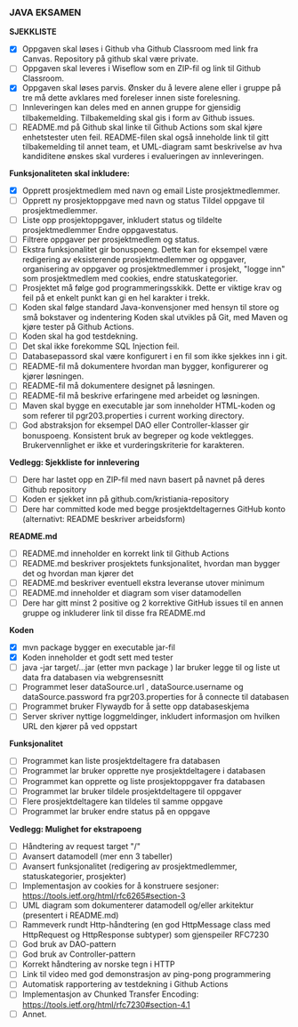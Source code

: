 ### JAVA EKSAMEN

**SJEKKLISTE**
- [x] Oppgaven skal løses i Github vha Github Classroom med link fra Canvas. Repository på github skal være private.
- [ ] Oppgaven skal leveres i Wiseflow som en ZIP-fil og link til Github Classroom.
- [x] Oppgaven skal løses parvis. Ønsker du å levere alene eller i gruppe på tre må dette avklares med foreleser innen siste forelesning.
- [ ] Innleveringen kan deles med en annen gruppe for gjensidig tilbakemelding. Tilbakemelding skal gis i form av Github issues.
- [ ] README.md på Github skal linke til Github Actions som skal kjøre enhetstester uten feil. README-filen skal også inneholde link til gitt tilbakemelding til annet team, et UML-diagram samt beskrivelse av hva kandiditene ønskes skal vurderes i evalueringen av innleveringen.

**Funksjonaliteten skal inkludere:**
- [x] Opprett prosjektmedlem med navn og email Liste prosjektmedlemmer.
- [ ] Opprett ny prosjektoppgave med navn og status Tildel oppgave til prosjektmedlemmer.
- [ ] Liste opp prosjektoppgaver, inkludert status og tildelte prosjektmedlemmer Endre oppgavestatus.
- [ ] Filtrere oppgaver per prosjektmedlem og status.
- [ ] Ekstra funksjonalitet gir bonuspoeng. Dette kan for eksempel være redigering av eksisterende prosjektmedlemmer og oppgaver, organisering av oppgaver og prosjektmedlemmer i prosjekt, "logge inn" som prosjektmedlem med cookies, endre statuskategorier.
- [ ] Prosjektet må følge god programmeringsskikk. Dette er viktige krav og feil på et enkelt punkt kan gi en hel karakter i trekk.
- [ ] Koden skal følge standard Java-konvensjoner med hensyn til store og små bokstaver og indentering Koden skal utvikles på Git, med Maven og kjøre tester på Github Actions.
- [ ] Koden skal ha god testdekning.
- [ ] Det skal ikke forekomme SQL Injection feil.
- [ ] Databasepassord skal være konfigurert i en fil som ikke sjekkes inn i git.
- [ ] README-fil må dokumentere hvordan man bygger, konfigurerer og kjører løsningen.
- [ ] README-fil må dokumentere designet på løsningen.
- [ ] README-fil må beskrive erfaringene med arbeidet og løsningen.
- [ ] Maven skal bygge en executable jar som inneholder HTML-koden og som referer til pgr203.properties i current working directory.
- [ ] God abstraksjon for eksempel DAO eller Controller-klasser gir bonuspoeng. Konsistent bruk av begreper og kode vektlegges. Brukervennlighet er ikke et vurderingskriterie for karakteren.

**Vedlegg: Sjekkliste for innlevering**
- [ ] Dere har lastet opp en ZIP-fil med navn basert på navnet på deres Github repository
- [ ] Koden er sjekket inn på github.com/kristiania-repository
- [ ] Dere har committed kode med begge prosjektdeltagernes GitHub konto (alternativt: README beskriver arbeidsform)

**README.md**
- [ ] README.md inneholder en korrekt link til Github Actions
- [ ] README.md beskriver prosjektets funksjonalitet, hvordan man bygger det og hvordan man kjører det
- [ ] README.md beskriver eventuell ekstra leveranse utover minimum
- [ ] README.md inneholder et diagram som viser datamodellen
- [ ] Dere har gitt minst 2 positive og 2 korrektive GitHub issues til en annen gruppe og inkluderer link til disse fra README.md

**Koden**
- [x] mvn package bygger en executable jar-fil
- [x] Koden inneholder et godt sett med tester
- [ ] java -jar target/...jar (etter mvn package ) lar bruker legge til og liste ut data fra databasen via webgrensesnitt
- [ ] Programmet leser dataSource.url , dataSource.username og dataSource.password fra pgr203.properties for å connecte til databasen
- [ ] Programmet bruker Flywaydb for å sette opp databaseskjema
- [ ] Server skriver nyttige loggmeldinger, inkludert informasjon om hvilken URL den kjører på ved oppstart

**Funksjonalitet**
- [ ] Programmet kan liste prosjektdeltagere fra databasen
- [ ] Programmet lar bruker opprette nye prosjektdeltagere i databasen
- [ ] Programmet kan opprette og liste prosjektoppgaver fra databasen
- [ ] Programmet lar bruker tildele prosjektdeltagere til oppgaver
- [ ] Flere prosjektdeltagere kan tildeles til samme oppgave
- [ ] Programmet lar bruker endre status på en oppgave

**Vedlegg: Mulighet for ekstrapoeng**
- [ ] Håndtering av request target "/"
- [ ] Avansert datamodell (mer enn 3 tabeller)
- [ ] Avansert funksjonalitet (redigering av prosjektmedlemmer, statuskategorier, prosjekter)
- [ ] Implementasjon av cookies for å konstruere sesjoner: https://tools.ietf.org/html/rfc6265#section-3
- [ ] UML diagram som dokumenterer datamodell og/eller arkitektur (presentert i README.md)
- [ ] Rammeverk rundt Http-håndtering (en god HttpMessage class med HttpRequest og HttpResponse subtyper) som gjenspeiler RFC7230
- [ ] God bruk av DAO-pattern
- [ ] God bruk av Controller-pattern
- [ ] Korrekt håndtering av norske tegn i HTTP
- [ ] Link til video med god demonstrasjon av ping-pong programmering
- [ ] Automatisk rapportering av testdekning i Github Actions
- [ ] Implementasjon av Chunked Transfer Encoding: https://tools.ietf.org/html/rfc7230#section-4.1
- [ ] Annet.

